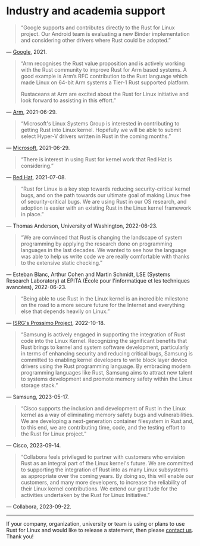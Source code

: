 # Industry and academia support

<blockquote id="Google" class="quote-highlight">
<p>“Google supports and contributes directly to the Rust for Linux project. Our Android team is evaluating a new Binder implementation and considering other drivers where Rust could be adopted.”</p>
</blockquote>

— [Google](https://lore.kernel.org/lkml/20210704202756.29107-1-ojeda@kernel.org/), 2021.


<blockquote id="Arm" class="quote-highlight">
<p>“Arm recognises the Rust value proposition and is actively working with the Rust community to improve Rust for Arm based systems.
A good example is Arm’s RFC contribution to the Rust language which made Linux on 64-bit Arm systems a Tier-1 Rust supported platform.</p>
<p>Rustaceans at Arm are excited about the Rust for Linux initiative and look forward to assisting in this effort.”</p>
</blockquote>

— [Arm](https://lore.kernel.org/lkml/20210704202756.29107-1-ojeda@kernel.org/), 2021-06-29.


<blockquote id="Microsoft" class="quote-highlight">
<p>“Microsoft's Linux Systems Group is interested in contributing to getting Rust into Linux kernel. Hopefully we will be able to submit select Hyper-V drivers written in Rust in the coming months.”</p>
</blockquote>

— [Microsoft](https://lore.kernel.org/lkml/20210704202756.29107-1-ojeda@kernel.org/), 2021-06-29.


<blockquote id="RedHat" class="quote-highlight">
<p>“There is interest in using Rust for kernel work that Red Hat is considering.”</p>
</blockquote>

— [Red Hat](https://lore.kernel.org/lkml/20211206140313.5653-1-ojeda@kernel.org/), 2021-07-08.


<blockquote id="Anderson" class="quote-highlight">
<p>“Rust for Linux is a key step towards reducing security-critical kernel bugs, and on the path towards our ultimate goal of making Linux free of security-critical bugs. We are using Rust in our OS research, and adoption is easier with an existing Rust in the Linux kernel framework in place.”</p>
</blockquote>

— Thomas Anderson, University of Washington, 2022-06-23.


<blockquote id="BlancCohenSchmidt" class="quote-highlight">
<p>“We are convinced that Rust is changing the landscape of system programming by applying the research done on programming languages in the last decades. We wanted to see how the language was able to help us write code we are really comfortable with thanks to the extensive static checking.”</p>
</blockquote>

— Esteban Blanc, Arthur Cohen and Martin Schmidt, LSE (Systems Research Laboratory) at EPITA (École pour l'informatique et les techniques avancées), 2022-06-23.


<blockquote id="ISRG" class="quote-highlight">
<p>“Being able to use Rust in the Linux kernel is an incredible milestone on the road to a more secure future for the Internet and everything else that depends heavily on Linux.”</p>
</blockquote>

— [ISRG's Prossimo Project](https://www.memorysafety.org/blog/rust-in-linux-just-the-beginning/), 2022-10-18.


<blockquote id="Samsung" class="quote-highlight">
<p>“Samsung is actively engaged in supporting the integration of Rust code into the Linux Kernel. Recognizing the significant benefits that Rust brings to kernel and system software development, particularly in terms of enhancing security and reducing critical bugs, Samsung is committed to enabling kernel developers to write block layer device drivers using the Rust programming language. By embracing modern programming languages like Rust, Samsung aims to attract new talent to systems development and promote memory safety within the Linux storage stack.”</p>
</blockquote>

— Samsung, 2023-05-17.


<blockquote id="Cisco" class="quote-highlight">
<p>“Cisco supports the inclusion and development of Rust in the Linux kernel as a way of eliminating memory safety bugs and vulnerabilities. We are developing a next-generation container filesystem in Rust and, to this end, we are contributing time, code, and the testing effort to the Rust for Linux project.”</p>
</blockquote>

— Cisco, 2023-09-14.


<blockquote id="Collabora" class="quote-highlight">
<p>“Collabora feels privileged to partner with customers who envision Rust as an integral part of the Linux kernel's future. We are committed to supporting the integration of Rust into as many Linux subsystems as appropriate over the coming years. By doing so, this will enable our customers, and many more developers, to increase the reliability of their Linux kernel contributions. We extend our gratitude for the activities undertaken by the Rust for Linux Initiative.”</p>
</blockquote>

— Collabora, 2023-09-22.

---

If your company, organization, university or team is using or plans to use Rust for Linux and would like to release a statement, then please [contact us](Contact.md). Thank you!

